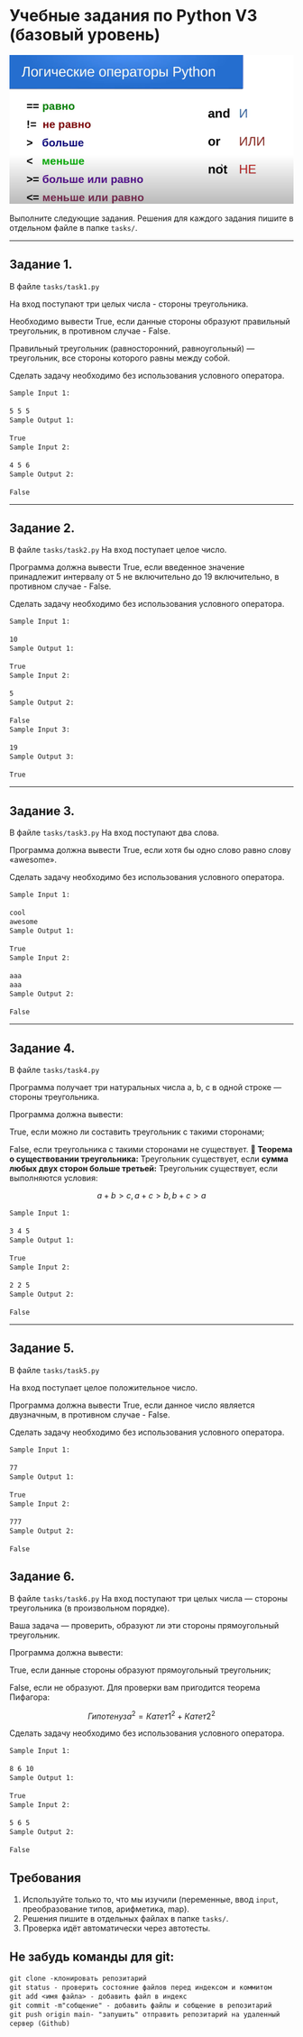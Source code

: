 # Учебные задания по Python V3 (базовый уровень)
![Булевый тип](images/image1.png)

Выполните следующие задания. Решения для каждого задания пишите в отдельном файле в папке `tasks/`.

---

## Задание 1.
В файле `tasks/task1.py`

На вход поступают три целых числа - стороны треугольника.

Необходимо вывести True, если данные стороны образуют правильный треугольник, в противном случае - False.

Правильный треугольник (равносторонний, равноугольный) — треугольник, все стороны которого равны между собой.

Сделать задачу необходимо без использования условного оператора.

```
Sample Input 1:

5 5 5
Sample Output 1:

True
Sample Input 2:

4 5 6
Sample Output 2:

False
```
---

## Задание 2.
В файле `tasks/task2.py` 
На вход поступает целое число.

Программа должна вывести True, если введенное значение принадлежит интервалу от 5 не включительно до 19 включительно, в противном случае - False.

Сделать задачу необходимо без использования условного оператора.

```
Sample Input 1:

10
Sample Output 1:

True
Sample Input 2:

5
Sample Output 2:

False
Sample Input 3:

19
Sample Output 3:

True
```
---

## Задание 3.
В файле `tasks/task3.py` 
На вход поступают два слова.

Программа должна вывести True, если хотя бы одно слово равно слову «awesome».

Сделать задачу необходимо без использования условного оператора.
```
Sample Input 1:

cool
awesome
Sample Output 1:

True
Sample Input 2:

aaa
aaa
Sample Output 2:

False
```
---

## Задание 4.
В файле `tasks/task4.py` 

Программа получает три натуральных числа a, b, c  в одной строке — стороны треугольника.

Программа должна вывести:

True, если можно ли составить треугольник с такими сторонами;
 
False, если треугольника с такими сторонами не существует.
**📌 Теорема о существовании треугольника:**
Треугольник существует, если **сумма любых двух сторон больше третьей:**
Треугольник существует, если выполняются условия:

$$
a + b > c, a + c > b, b + c > a
$$

```
Sample Input 1:

3 4 5
Sample Output 1:

True
Sample Input 2:

2 2 5
Sample Output 2:

False
```
---
## Задание 5.

В файле `tasks/task5.py` 

На вход поступает целое положительное число.

Программа должна вывести True, если данное число является двузначным, в противном случае - False.

Сделать задачу необходимо без использования условного оператора.

```
Sample Input 1:

77
Sample Output 1:

True
Sample Input 2:

777
Sample Output 2:

False
```

## Задание 6.
В файле `tasks/task6.py` 
На вход поступают три целых числа — стороны треугольника (в произвольном порядке).

Ваша задача — проверить, образуют ли эти стороны прямоугольный треугольник.

Программа должна вывести:

True, если данные стороны образуют прямоугольный треугольник;
 
False, если не образуют.
Для проверки вам пригодится теорема Пифагора:

$$
Гипотенуза^2 = Катет1^2 + Катет2^2
$$

Сделать задачу необходимо без использования условного оператора.


```
Sample Input 1:

8 6 10
Sample Output 1:

True
Sample Input 2:

5 6 5
Sample Output 2:

False
```

## Требования
1. Используйте только то, что мы изучили (переменные, ввод `input`, преобразование типов, арифметика, map).
2. Решения пишите в отдельных файлах в папке `tasks/`.
3. Проверка идёт автоматически через автотесты.

## Не забудь команды для git:
```
git clone -клонировать репозитарий
git status - проверить состояние файлов перед индексом и коммитом
git add <имя файла> - добавить файл в индекс
git commit -m"собщение" - добавить файлы и собщение в репозитарий
git push origin main- "запушить" отправить репозитарий на удаленный сервер (Github)
```